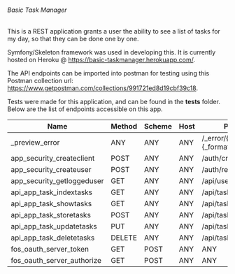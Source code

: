 ###### Basic Task Manager

This is a REST application grants a user the ability to see a list of tasks for my day, so that they can be done one by one. 

Symfony/Skeleton framework was used in developing this. It is currently hosted on Heroku @ https://basic-taskmanager.herokuapp.com/.

The API endpoints can be imported into postman for testing using this Postman collection url: https://www.getpostman.com/collections/991721ed8d19cbf39c18.

Tests were made for this application, and can be found in the **tests** folder. Below are the list of endpoints accessible on this app.

|  Name                        | Method   | Scheme  | Host  | Path                     |
| ---------------------------- | -------- | ------- | ----- | ------------------------ | 
|  _preview_error              | ANY      | ANY     | ANY   | /_error/{code}.{_format} | 
|  app_security_createclient   | POST     | ANY     | ANY   | /auth/createClient       | 
|  app_security_createuser     | POST     | ANY     | ANY   | /auth/register           | 
|  app_security_getloggeduser  | GET      | ANY     | ANY   | /api/user                | 
|  api_app_task_indextasks     | GET      | ANY     | ANY   | /api/tasks/              | 
|  api_app_task_showtasks      | GET      | ANY     | ANY   | /api/tasks/{id}          | 
|  api_app_task_storetasks     | POST     | ANY     | ANY   | /api/tasks/              | 
|  api_app_task_updatetasks    | PUT      | ANY     | ANY   | /api/tasks/{id}          | 
|  api_app_task_deletetasks    | DELETE   | ANY     | ANY   | /api/tasks/{id}          | 
|  fos_oauth_server_token      | GET|POST | ANY     | ANY   | /oauth/v2/token          | 
|  fos_oauth_server_authorize  | GET|POST | ANY     | ANY   | /oauth/v2/auth           | 



